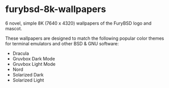 # furybsd-8k-wallpapers

6 novel, simple 8K (7640 x 4320) wallpapers of the FuryBSD logo and mascot.

These wallpapers are designed to match the following popular color themes for terminal emulators and other BSD & GNU software:

- Dracula
- Gruvbox Dark Mode
- Gruvbox Light Mode
- Nord
- Solarized Dark
- Solarized Light
